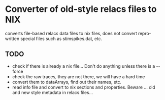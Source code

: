 # Converter of old-style relacs files to NIX

converts file-based relacs data files to nix files, does not convert repro-written special files such as stimspikes.dat, etc.

## TODO

* check if there is already a nix file... Don't do anything unless there is a --force
* check the raw traces, they are not there, we will have a hard time
* convert them to dataArrays, find out their names, etc.
* read info file and convert to nix sections and properties. Beware ... old and new style metadata in relacs files...